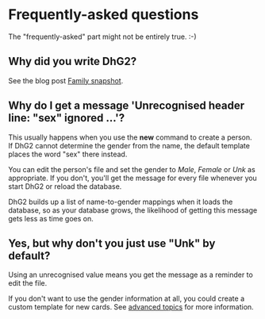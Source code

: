 # Frequently-asked questions

The "frequently-asked" part might not be entirely true.  :-)

## Why did you write DhG2?

See the blog post [Family snapshot](https://thelancashireman.org/blog/2024/2024-11-27-dhg2.html).

## Why do I get a message 'Unrecognised header line: "sex" ignored ...'?

This usually happens when you use the **new** command to create a person. If DhG2 cannot
determine the gender from the name, the default template places the word "sex" there instead.

You can edit the person's file and set the gender to *Male*, *Female* or *Unk* as appropriate.
If you don't, you'll get the message for every file whenever you start DhG2 or reload the
database.

DhG2 builds up a list of name-to-gender mappings when it loads the database, so as your database
grows, the likelihood of getting this message gets less as time goes on.

## Yes, but why don't you just use "Unk" by default?

Using an unrecognised value means you get the message as a reminder to edit the file.

If you don't want to use the gender information at all, you could create a custom template for
new cards. See [advanced topics](Advanced.md) for more information.
